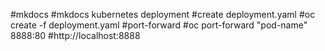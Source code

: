 #mkdocs
#mkdocs kubernetes deployment
#create deployment.yaml
#oc create -f deployment.yaml
#port-forward
#oc port-forward "pod-name" 8888:80
#http://localhost:8888
